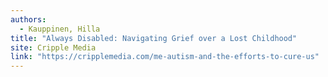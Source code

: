 ```yaml
---
authors:
  - Kauppinen, Hilla
title: "Always Disabled: Navigating Grief over a Lost Childhood"
site: Cripple Media
link: "https://cripplemedia.com/me-autism-and-the-efforts-to-cure-us"
---
```

